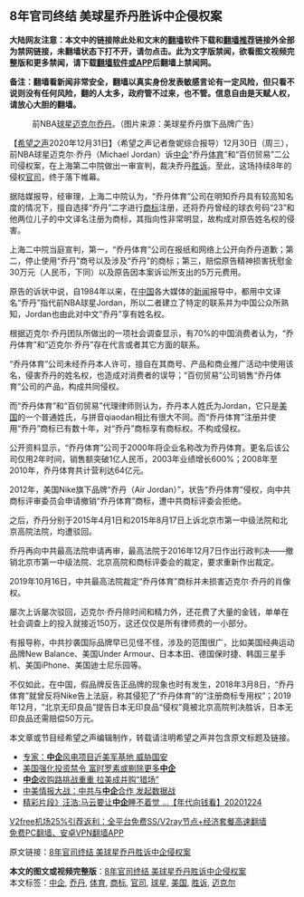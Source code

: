 <h2>8年官司终结 美球星乔丹胜诉中企侵权案</h2> <p class="notice"><b>大陆网友注意：本文中的链接除此处和文末的<a href="https://github.com/bannedbook/fanqiang" >翻墙</a>软件下载和<a href="https://github.com/killgcd/justmysocks/blob/master/README.md">翻墙推荐</a>链接外全部为禁网链接，未翻墙状态下打不开，请勿点击。此为文字版禁闻，欲看图文视频完整版和更多禁闻，请下载<a href="https://github.com/bannedbook/fanqiang">翻墙软件或APP</a>后翻墙上禁闻网。</p><p>备注：翻墙看新闻非常安全，翻墙以真实身份发表敏感言论有一定风险，但只看不说则没有任何风险，翻的人太多，政府管不过来，也不管。信息自由是天赋人权，请放心大胆的翻墙。</b></p>  <div class="entry"> <figure><figcaption>前NBA<a href="https://www.bannedbook.org/bnews/tag/%E7%90%83%E6%98%9F/" class="st_tag internal_tag" rel="tag" title="标签 球星 下的日志">球星</a><a href="https://www.bannedbook.org/bnews/tag/%E8%BF%88%E5%85%8B%E5%B0%94/" class="st_tag internal_tag" rel="tag" title="标签 迈克尔 下的日志">迈克尔</a><a href="https://www.bannedbook.org/bnews/tag/%e4%b9%94%e4%b8%b9/" class="st_tag internal_tag" rel="tag" title="标签 乔丹 下的日志">乔丹</a>。（图片来源：美球星乔丹旗下品牌广告）</figcaption></figure> <p>【<span class='wp_keywordlink_affiliate'><a href="https://www.soundofhope.org" title="希望之声" target="_blank">希望之声</a></span>2020年12月31日】（希望之声记者詹妮综合报导）12月30日（周三），前NBA球星迈克尔·乔丹（Michael Jordan）诉<a href="https://www.bannedbook.org/bnews/tag/%E4%B8%AD%E4%BC%81/" class="st_tag internal_tag" rel="tag" title="标签 中企 下的日志">中企</a>“乔丹<a href="https://www.bannedbook.org/bnews/tag/%e4%bd%93%e8%82%b2/" class="st_tag internal_tag" rel="tag" title="标签 体育 下的日志">体育</a>”和“百仞贸易”二公司侵权案，在上海第二中院做出一审宣判，裁决乔丹<a href="https://www.bannedbook.org/bnews/tag/%E8%83%9C%E8%AF%89/" class="st_tag internal_tag" rel="tag" title="标签 胜诉 下的日志">胜诉</a>。至此，这场持续8年的侵权<a href="https://www.bannedbook.org/bnews/tag/%E5%AE%98%E5%8F%B8/" class="st_tag internal_tag" rel="tag" title="标签 官司 下的日志">官司</a>，终于落下帷幕。</p> <p>据陆媒报导，经审理，上海二中院认为，“乔丹体育”公司在明知乔丹具有较高知名度的情况下，擅自选择“乔丹”二字进行<a href="https://www.bannedbook.org/bnews/tag/%E5%95%86%E6%A0%87/" class="st_tag internal_tag" rel="tag" title="标签 商标 下的日志">商标</a>注册，还将乔丹曾经的球衣号码“23”和他两位儿子的中文译名注册为商标，其指向性非常明显，故构成对原告姓名权的侵害。</p> <p>上海二中院当庭宣判，第一，“乔丹体育”公司在报纸和网络上公开向乔丹道歉；第二，停止使用“乔丹”商号以及涉及“乔丹”的商标；第三，赔偿原告精神损害抚慰金30万元（人民币，下同）以及原告因本案诉讼所支出的5万元费用。</p> <p>原告的诉状中说，自1984年以来，在<span class='wp_keywordlink_affiliate'><a href="https://www.bannedbook.org/" title="中国" target="_blank">中国</a></span>各大媒体的<span class='wp_keywordlink_affiliate'><a href="https://www.bannedbook.org/" title="新闻">新闻</a></span>报导中，都用中文译名“乔丹”指代前NBA球星Jordan，所以二者建立了特定的联系并为中国公众所熟知，Jordan也由此对中文“乔丹”享有姓名权。</p>  <p>根据迈克尔·乔丹团队所做出的一项社会调查显示，有70%的中国消费者认为，“乔丹体育”和“迈克尔·乔丹”存在代言或者其它方面的联系。</p> <p>“乔丹体育”公司未经乔丹本人许可，擅自在其商号、产品和商业推广活动中使用该名，侵害乔丹的姓名权，也造成对消费者的误导；“百仞贸易”公司销售“乔丹体育”公司的产品，构成共同侵权。</p> <p>而“乔丹体育”和“百仞贸易”代理律师则认为，乔丹本人姓氏为Jordan，它只是<a href="https://www.bannedbook.org/bnews/tag/%e7%be%8e%e5%9b%bd/" class="st_tag internal_tag" rel="tag" title="标签 美国 下的日志">美国</a>的一个普通姓氏，与拼音qiaodan相比有很大不同。而“乔丹体育”注册并使用“乔丹”商标已有数十年，对“乔丹”商标享有商标权。不构成侵权。</p> <p>公开资料显示，“乔丹体育”公司于2000年将企业名称改为乔丹体育。更名后该公司仅用2年时间，销售额突破1亿人民币，2003年业绩增长600%；2008年至2010年，乔丹体育共计营利达64亿元。</p>  <p>2012年，美国Nike旗下品牌“乔丹（Air Jordan）”，状告“乔丹体育”侵权，向中共商标评审委员会申请撤销“乔丹体育”商标，遭中共商标评委会拒绝。</p> <p>之后，乔丹分别于2015年4月1日和2015年8月17日上诉北京市第一中级法院和北京高院法院，均遭驳回。</p> <p>乔丹再向中共最高法院申请再审，最高法院于2016年12月7日作出行政判决——撤销北京市第一中级法院、北京高院和商标评委会的裁定，要求重新作出裁定。</p> <p>2019年10月16日，中共最高法院裁定“乔丹体育”商标并未损害迈克尔·乔丹的肖像权。</p>  <p>屡次上诉屡次驳回，迈克尔·乔丹除时间和精力外，还花费了大量的金钱，单单在社会调查上的投入就接近150万，这还仅仅是所有律师费的一小部分。</p> <p>有报导称，中共抄袭国际品牌早已见怪不怪，涉及的范围很广，比如美国经典运动品牌New Balance、美国Under Armour、日本本田、德国保时捷、韩国三星手机、美国iPhone、美国迪士尼乐园等。</p> <p>不仅如此，在中国，假品牌反告正品牌的现象也时有发生，2018年3月8日，“乔丹体育”就曾反将Nike告上法庭，称其侵犯了“乔丹体育”的“注册商标专用权”；2019年12月，“北京无印良品”提告日本无印良品“侵权”竟被北京高院判决胜诉，日本无印良品还需赔偿50万元。</p> <p>本文章或节目经希望之声编辑制作，转载请注明希望之声并包含原文标题及链接。</p>  <ul class='op-related-articles' title='相关阅读'> <li><a href='https://www.bannedbook.org/bnews/cbnews/20201231/1458580.html' target='_blank'>专家：<b>中企</b>风电项目近美军基地 威胁国安</a></li> <li><a href='https://www.bannedbook.org/bnews/comments/20201231/1458176.html' target='_blank'>美国强化投资禁令 富时罗素或剔除更多<b>中企</b></a></li> <li><a href='https://www.bannedbook.org/bnews/baitai/20201228/1456567.html' target='_blank'><b>中企</b>收购路挑战重重 拉美成并购“猎场”</a></li> <li><a href='https://www.bannedbook.org/bnews/topimagenews/20201228/1456381.html' target='_blank'>中美情报大战：中共与<b>中企</b>合作 发起数据战</a></li> <li><a href='https://www.bannedbook.org/bnews/taiwannews/20201224/1454347.html' target='_blank'>精彩片段》汪浩:马云要让<b>中企</b>睡不着觉 ...【年代向钱看】20201224</a></li> </ul> <p class="texttj"> <a href="https://www.bannedbook.org/forum23/topic22702.html" target="_blank">V2free机场25%引荐返利：全平台免费SS/V2ray节点+经济套餐高速翻墙</a><br/> <a href="https://github.com/bannedbook/fanqiang/wiki/%E7%A6%81%E9%97%BB%E7%BD%91%E5%AE%89%E5%8D%93%E7%BF%BB%E5%A2%99%E6%96%B0%E9%97%BBAPP" target="_blank">免费PC翻墙、安卓VPN翻墙APP</a></p><p>原文链接：<a class="src_link"  href="https://www.soundofhope.org/post/459176" target="_blank">8年官司终结 美球星乔丹胜诉中企侵权案</a></p><a name='sharetosocial'></a>       <div><b>本文的图文或视频完整版</b>：<a href='https://www.bannedbook.org/bnews/comments/20210101/1458761.html'>8年官司终结 美球星乔丹胜诉中企侵权案</a></div>  </div><!--END ENTRY--> <div class="postfooter"> <div>本文标签：<a href="https://www.bannedbook.org/bnews/tag/%E4%B8%AD%E4%BC%81/" rel="tag">中企</a>, <a href="https://www.bannedbook.org/bnews/tag/%e4%b9%94%e4%b8%b9/" rel="tag">乔丹</a>, <a href="https://www.bannedbook.org/bnews/tag/%e4%bd%93%e8%82%b2/" rel="tag">体育</a>, <a href="https://www.bannedbook.org/bnews/tag/%E5%95%86%E6%A0%87/" rel="tag">商标</a>, <a href="https://www.bannedbook.org/bnews/tag/%E5%AE%98%E5%8F%B8/" rel="tag">官司</a>, <a href="https://www.bannedbook.org/bnews/tag/%E7%90%83%E6%98%9F/" rel="tag">球星</a>, <a href="https://www.bannedbook.org/bnews/tag/%e7%be%8e%e5%9b%bd/" rel="tag">美国</a>, <a href="https://www.bannedbook.org/bnews/tag/%E8%83%9C%E8%AF%89/" rel="tag">胜诉</a>, <a href="https://www.bannedbook.org/bnews/tag/%E8%BF%88%E5%85%8B%E5%B0%94/" rel="tag">迈克尔</a></div>  </div><!--END POSTFOOTER--> 